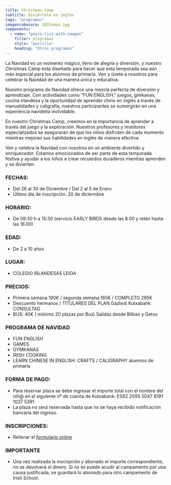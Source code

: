```yaml
---
title: Christmas Camp
subtitle: Diviértete en inglés
tags: "programas"
imagencabecera: 2023xmas.jpg
components:
  - name: "posts-list-with-images"
    filter: programas
    style: "parrilla"
    heading: "Otros programas"
---
```


La Navidad es un momento mágico, lleno de alegría y diversión, y nuestro Christmas Camp está diseñado para hacer que esta temporada sea aún más especial para los alumnos de primaria. Ven y únete a nosotros para celebrar la Navidad de una manera única y educativa.

Nuestro programa de Navidad ofrece una mezcla perfecta de diversión y aprendizaje. Con actividades como "FUN ENGLISH," juegos, gimkanas, cocina irlandesa y la oportunidad de aprender chino en inglés a través de manualidades y caligrafía, nuestros participantes se sumergirán en una experiencia navideña inolvidable.

En nuestro Christmas Camp, creemos en la importancia de aprender a través del juego y la exploración. Nuestros profesores y monitores especializados se asegurarán de que los niños disfruten de cada momento mientras mejoran sus habilidades en inglés de manera efectiva.

Ven y celebra la Navidad con nosotros en un ambiente divertido y enriquecedor. Estamos emocionados de ser parte de esta temporada festiva y ayudar a los niños a crear recuerdos duraderos mientras aprenden y se divierten.

### FECHAS:

- Del 26 al 30 de Diciembre / Del 2 al 5 de Enero
- Último día de inscripción. 20 de diciermbre

### HORARIO:

- De 09:30 h a 15:30 (servicio EARLY BIRDS desde las 8.00 y retén hasta las 16.00)

### EDAD:

- De 2 a 10 años

### LUGAR:

- COLEGIO IRLANDESAS LEIOA

### PRECIOS:

- Primera semana 190€ / segunda semana:165€ / COMPLETO 295€
- Descuento hermanos / TITULARES DEL PLAN Gaztedi Kutxabank CONSULTAD
- BUS: 40€ ( miínimo 20 plazas por Bus) Salidas desde Bilbao y Getxo

### PROGRAMA DE NAVIDAD

- FUN ENGLISH
- GAMES
- GYMKANAS
- IRISH COOKING
- LEARN CHINESE IN ENGLISH: CRAFTS / CALIGRAPHY alumnos de primaria

### FORMA DE PAGO:

- Para reservar plaza se debe ingresar el importe total con el nombre del niñ@ en el siguiente nº de cuenta de Kutxabank: ES82 2095 0047 8191 1037 5391
- La plaza no será reservada hasta que no se haya recibido notificación bancaria del ingreso.

### INSCRIPCIONES:

- Rellenar el [formulario online](https://forms.gle/HbpaYvdC73ULSKhX8)

### IMPORTANTE

- Una vez realizada la inscripción y abonado el importe correspondiente, no se devolverá el dinero. Si no se puede acudir al campamento por una causa justificada, se guardará lo abonado para otro campamento de Irish School.
